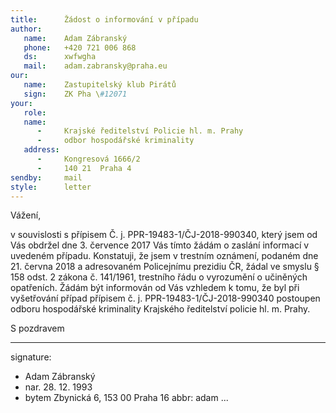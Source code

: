 ```yaml
---
title:      Žádost o informování v případu
author:
   name:    Adam Zábranský
   phone:   +420 721 006 868
   ds:      xwfwgha
   mail:    adam.zabransky@praha.eu
our:
   name:    Zastupitelský klub Pirátů
   sign:    ZK Pha \#12071
your:
   role:    
   name:    
      -     Krajské ředitelství Policie hl. m. Prahy
      -     odbor hospodářské kriminality
   address:
      -     Kongresová 1666/2
      -     140 21  Praha 4
sendby:     mail
style:      letter
---
```


Vážení,

v souvislosti s přípisem Č. j. PPR-19483-1/ČJ-2018-990340, který jsem od Vás obdržel dne 3. července 2017 Vás tímto žádám o zaslání informací v uvedeném případu. Konstatuji, že jsem v trestním oznámení, podaném dne 21. června 2018 a adresovaném Policejnímu prezidiu ČR, žádal ve smyslu § 158 odst. 2 zákona č. 141/1961, trestního řádu o vyrozumění o učiněných opatřeních. Žádám být informován od Vás vzhledem k tomu, že byl při vyšetřování případ přípisem č. j. PPR-19483-1/ČJ-2018-990340 postoupen odboru hospodářské kriminality Krajského ředitelství policie hl. m. Prahy.

S pozdravem

---
signature:
  - Adam Zábranský
  - nar. 28. 12. 1993
  - bytem Zbynická 6, 153 00 Praha 16
abbr:       adam
...
